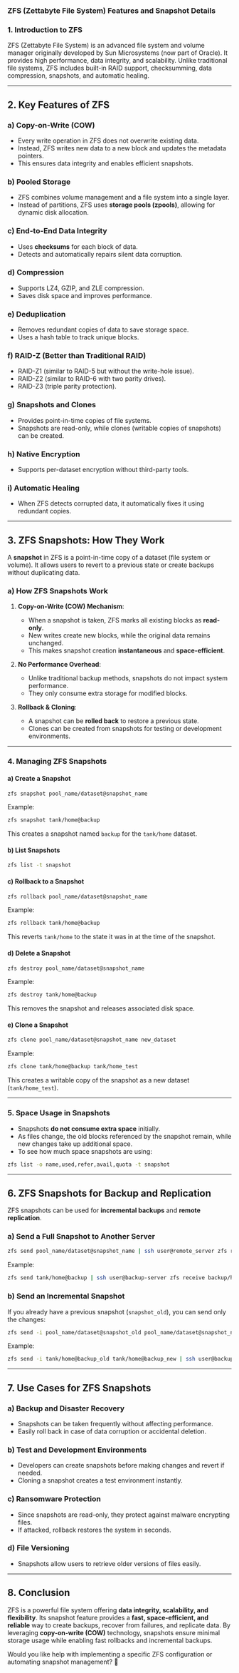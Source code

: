 ### **ZFS (Zettabyte File System) Features and Snapshot Details**

### **1. Introduction to ZFS**
ZFS (Zettabyte File System) is an advanced file system and volume manager originally developed by Sun Microsystems (now part of Oracle). It provides high performance, data integrity, and scalability. Unlike traditional file systems, ZFS includes built-in RAID support, checksumming, data compression, snapshots, and automatic healing.

---

## **2. Key Features of ZFS**
### **a) Copy-on-Write (COW)**
- Every write operation in ZFS does not overwrite existing data.
- Instead, ZFS writes new data to a new block and updates the metadata pointers.
- This ensures data integrity and enables efficient snapshots.

### **b) Pooled Storage**
- ZFS combines volume management and a file system into a single layer.
- Instead of partitions, ZFS uses **storage pools (zpools)**, allowing for dynamic disk allocation.

### **c) End-to-End Data Integrity**
- Uses **checksums** for each block of data.
- Detects and automatically repairs silent data corruption.

### **d) Compression**
- Supports LZ4, GZIP, and ZLE compression.
- Saves disk space and improves performance.

### **e) Deduplication**
- Removes redundant copies of data to save storage space.
- Uses a hash table to track unique blocks.

### **f) RAID-Z (Better than Traditional RAID)**
- RAID-Z1 (similar to RAID-5 but without the write-hole issue).
- RAID-Z2 (similar to RAID-6 with two parity drives).
- RAID-Z3 (triple parity protection).

### **g) Snapshots and Clones**
- Provides point-in-time copies of file systems.
- Snapshots are read-only, while clones (writable copies of snapshots) can be created.

### **h) Native Encryption**
- Supports per-dataset encryption without third-party tools.

### **i) Automatic Healing**
- When ZFS detects corrupted data, it automatically fixes it using redundant copies.

---

## **3. ZFS Snapshots: How They Work**
A **snapshot** in ZFS is a point-in-time copy of a dataset (file system or volume). It allows users to revert to a previous state or create backups without duplicating data.

### **a) How ZFS Snapshots Work**
1. **Copy-on-Write (COW) Mechanism**:
   - When a snapshot is taken, ZFS marks all existing blocks as **read-only**.
   - New writes create new blocks, while the original data remains unchanged.
   - This makes snapshot creation **instantaneous** and **space-efficient**.

2. **No Performance Overhead**:
   - Unlike traditional backup methods, snapshots do not impact system performance.
   - They only consume extra storage for modified blocks.

3. **Rollback & Cloning**:
   - A snapshot can be **rolled back** to restore a previous state.
   - Clones can be created from snapshots for testing or development environments.

---

### **4. Managing ZFS Snapshots**
#### **a) Create a Snapshot**
```bash
zfs snapshot pool_name/dataset@snapshot_name
```
Example:
```bash
zfs snapshot tank/home@backup
```
This creates a snapshot named `backup` for the `tank/home` dataset.

#### **b) List Snapshots**
```bash
zfs list -t snapshot
```

#### **c) Rollback to a Snapshot**
```bash
zfs rollback pool_name/dataset@snapshot_name
```
Example:
```bash
zfs rollback tank/home@backup
```
This reverts `tank/home` to the state it was in at the time of the snapshot.

#### **d) Delete a Snapshot**
```bash
zfs destroy pool_name/dataset@snapshot_name
```
Example:
```bash
zfs destroy tank/home@backup
```
This removes the snapshot and releases associated disk space.

#### **e) Clone a Snapshot**
```bash
zfs clone pool_name/dataset@snapshot_name new_dataset
```
Example:
```bash
zfs clone tank/home@backup tank/home_test
```
This creates a writable copy of the snapshot as a new dataset (`tank/home_test`).

---

### **5. Space Usage in Snapshots**
- Snapshots **do not consume extra space** initially.
- As files change, the old blocks referenced by the snapshot remain, while new changes take up additional space.
- To see how much space snapshots are using:
```bash
zfs list -o name,used,refer,avail,quota -t snapshot
```

---

## **6. ZFS Snapshots for Backup and Replication**
ZFS snapshots can be used for **incremental backups** and **remote replication**.

### **a) Send a Full Snapshot to Another Server**
```bash
zfs send pool_name/dataset@snapshot_name | ssh user@remote_server zfs receive remote_pool/dataset
```
Example:
```bash
zfs send tank/home@backup | ssh user@backup-server zfs receive backup/home
```

### **b) Send an Incremental Snapshot**
If you already have a previous snapshot (`snapshot_old`), you can send only the changes:
```bash
zfs send -i pool_name/dataset@snapshot_old pool_name/dataset@snapshot_new | ssh user@remote_server zfs receive remote_pool/dataset
```
Example:
```bash
zfs send -i tank/home@backup_old tank/home@backup_new | ssh user@backup-server zfs receive backup/home
```

---

## **7. Use Cases for ZFS Snapshots**
### **a) Backup and Disaster Recovery**
- Snapshots can be taken frequently without affecting performance.
- Easily roll back in case of data corruption or accidental deletion.

### **b) Test and Development Environments**
- Developers can create snapshots before making changes and revert if needed.
- Cloning a snapshot creates a test environment instantly.

### **c) Ransomware Protection**
- Since snapshots are read-only, they protect against malware encrypting files.
- If attacked, rollback restores the system in seconds.

### **d) File Versioning**
- Snapshots allow users to retrieve older versions of files easily.

---

## **8. Conclusion**
ZFS is a powerful file system offering **data integrity, scalability, and flexibility**. Its snapshot feature provides a **fast, space-efficient, and reliable** way to create backups, recover from failures, and replicate data. By leveraging **copy-on-write (COW)** technology, snapshots ensure minimal storage usage while enabling fast rollbacks and incremental backups.

Would you like help with implementing a specific ZFS configuration or automating snapshot management? 🚀
